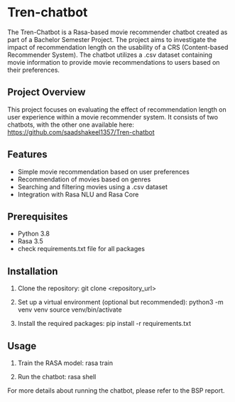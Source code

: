 # Tren-chatbot

The Tren-Chatbot is a Rasa-based movie recommender chatbot created as part of a Bachelor Semester Project. The project aims to investigate the impact of recommendation length on the usability of a CRS (Content-based Recommender System). The chatbot utilizes a .csv dataset containing movie information to provide movie recommendations to users based on their preferences.

## Project Overview

This project focuses on evaluating the effect of recommendation length on user experience within a movie recommender system. It consists of two chatbots, with the other one available here:  https://github.com/saadshakeel1357/Tren-chatbot

## Features

- Simple movie recommendation based on user preferences
- Recommendation of movies based on genres
- Searching and filtering movies using a .csv dataset
- Integration with Rasa NLU and Rasa Core

## Prerequisites

- Python 3.8 
- Rasa 3.5
- check requirements.txt file for all packages

## Installation

1. Clone the repository:
    git clone <repository_url>
   
2. Set up a virtual environment (optional but recommended):
    python3 -m venv venv
    source venv/bin/activate

3. Install the required packages:
    pip install -r requirements.txt
    
## Usage

1. Train the RASA model:
    rasa train

2. Run the chatbot:
    rasa shell

For more details about running the chatbot, please refer to the BSP report.
